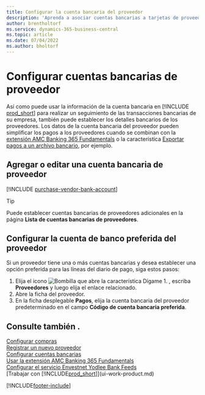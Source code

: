 ```yaml
---
title: Configurar la cuenta bancaria del proveedor
description: 'Aprenda a asociar cuentas bancarias a tarjetas de proveedores en Business Central, incluida la información de contacto, SWIFT y códigos IBAN.'
author: brentholtorf
ms.service: dynamics-365-business-central
ms.topic: article
ms.date: 07/04/2022
ms.author: bholtorf
---
```

# <a name="set-up-vendor-bank-accounts"></a>Configurar cuentas bancarias de proveedor

Así como puede usar la información de la cuenta bancaria en [!INCLUDE [prod_short](includes/prod_short.md)] para realizar un seguimiento de las transacciones bancarias de su empresa, también puede establecer los detalles bancarios de los proveedores. Los datos de la cuenta bancaria del proveedor pueden simplificar los pagos a los proveedores cuando se combinan con la [extensión AMC Banking 365 Fundamentals](ui-extensions-amc-banking.md) o la característica [Exportar pagos a un archivo bancario](finance-make-payments-with-bank-data-conversion-service-or-sepa-credit-transfer.md), por ejemplo.

## <a name="add-or-edit-a-vendor-bank-account"></a>Agregar o editar una cuenta bancaria de proveedor

[!INCLUDE [purchase-vendor-bank-account](includes/purchase-vendor-bank-account.md)]

> [!TIP]
> Puede establecer cuentas bancarias de proveedores adicionales en la página **Lista de cuentas bancarias de proveedores**.

## <a name="set-up-a-preferred-vendor-bank-account"></a>Configurar la cuenta de banco preferida del proveedor

Si un proveedor tiene una o más cuentas bancarias y desea establecer una opción preferida para las líneas del diario de pago, siga estos pasos:

1. Elija el icono ![Bombilla que abre la característica Dígame 1.](media/ui-search/search_small.png "Dígame qué desea hacer") , escriba **Proveedores** y luego elija el enlace relacionado.
2. Abre la ficha del proveedor.
3. En la ficha desplegable **Pagos**, elija la cuenta bancaria del proveedor predeterminado en el campo **Código de cuenta bancaria preferida**.

## <a name="see-also"></a>Consulte también .

[Configurar compras](purchasing-setup-purchasing.md)  
[Registrar un nuevo proveedor](purchasing-how-register-new-vendors.md)  
[Configurar cuentas bancarias](bank-how-setup-bank-accounts.md)  
[Usar la extensión AMC Banking 365 Fundamentals](ui-extensions-amc-banking.md)  
[Configurar el servicio Envestnet Yodlee Bank Feeds](bank-how-setup-bank-statement-service.md)  
[Trabajar con [!INCLUDE[prod_short](includes/prod_short.md)]](ui-work-product.md)

[!INCLUDE[footer-include](includes/footer-banner.md)]
